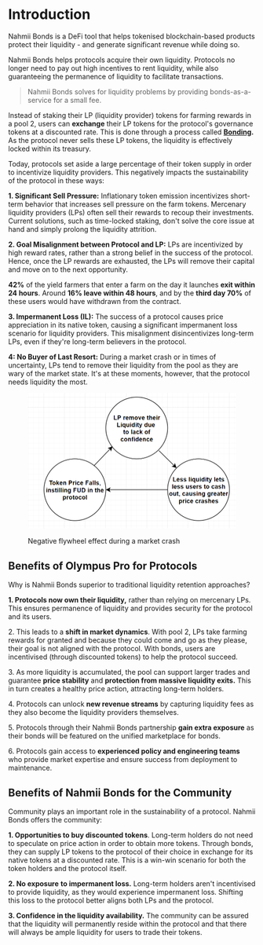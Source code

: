 # Introduction

Nahmii Bonds is a DeFi tool that helps tokenised blockchain-based products protect their liquidity - and generate significant revenue while doing so.

Nahmii Bonds helps protocols acquire their own liquidity. Protocols no longer need to pay out high incentives to rent liquidity, while also guaranteeing the permanence of liquidity to facilitate transactions.

> Nahmii Bonds solves for liquidity problems by providing bonds-as-a-service for a small fee.

Instead of staking their LP (liquidity provider) tokens for farming rewards in a pool 2, users can **exchange** their LP tokens for the protocol's governance tokens at a discounted rate. This is done through a process called [**Bonding**](nahmii-bonds-users/bonding.md)**.** As the protocol never sells these LP tokens, the liquidity is effectively locked within its treasury.

Today, protocols set aside a large percentage of their token supply in order to incentivize liquidity providers. This negatively impacts the sustainability of the protocol in these ways:

**1. Significant Sell Pressure:** Inflationary token emission incentivizes short-term behavior that increases sell pressure on the farm tokens. Mercenary liquidity providers (LPs) often sell their rewards to recoup their investments. Current solutions, such as time-locked staking, don't solve the core issue at hand and simply prolong the liquidity attrition.

**2. Goal Misalignment between Protocol and LP:** LPs are incentivized by high reward rates, rather than a strong belief in the success of the protocol. Hence, once the LP rewards are exhausted, the LPs will remove their capital and move on to the next opportunity.

**42%** of the yield farmers that enter a farm on the day it launches **exit within 24 hours**. Around **16% leave within 48 hours**, and by the **third day 70%** of these users would have withdrawn from the contract.

**3. Impermanent Loss (IL):** The success of a protocol causes price appreciation in its native token, causing a significant impermanent loss scenario for liquidity providers. This misalignment disincentivizes long-term LPs, even if they're long-term believers in the protocol.

**4: No Buyer of Last Resort:** During a market crash or in times of uncertainty, LPs tend to remove their liquidity from the pool as they are wary of the market state. It's at these moments, however, that the protocol needs liquidity the most.

<figure><img src=".gitbook/assets/image.png" alt=""><figcaption><p>Negative flywheel effect during a market crash</p></figcaption></figure>

## Benefits of Olympus Pro for Protocols

Why is Nahmii Bonds superior to traditional liquidity retention approaches?

**1. Protocols now own their liquidity,** rather than relying on mercenary LPs. This ensures permanence of liquidity and provides security for the protocol and its users.

2\. This leads to a **shift in market dynamics**. With pool 2, LPs take farming rewards for granted and because they could come and go as they please, their goal is not aligned with the protocol. With bonds, users are incentivised (through discounted tokens) to help the protocol succeed.

3\. As more liquidity is accumulated, the pool can support larger trades and guarantee **price stability** and **protection from massive liquidity exits.** This in turn creates a healthy price action, attracting long-term holders.

4\. Protocols can unlock **new revenue streams** by capturing liquidity fees as they also become the liquidity providers themselves.

5\. Protocols through their Nahmii Bonds partnership **gain extra exposure** as their bonds will be featured on the unified marketplace for bonds.

6\. Protocols gain access to **experienced policy and engineering teams** who provide market expertise and ensure success from deployment to maintenance.

## Benefits of Nahmii Bonds for the Community

Community plays an important role in the sustainability of a protocol. Nahmii Bonds offers the community:

**1. Opportunities to buy discounted tokens**. Long-term holders do not need to speculate on price action in order to obtain more tokens. Through bonds, they can supply LP tokens to the protocol of their choice in exchange for its native tokens at a discounted rate. This is a win-win scenario for both the token holders and the protocol itself.

**2. No exposure** **to impermanent loss.** Long-term holders aren't incentivised to provide liquidity, as they would experience impermanent loss. Shifting this loss to the protocol better aligns both LPs and the protocol.

**3. Confidence in the liquidity availability.** The community can be assured that the liquidity will permanently reside within the protocol and that there will always be ample liquidity for users to trade their tokens.
